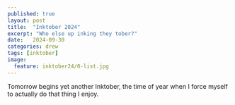 ```yaml
---
published: true
layout: post
title:  "Inktober 2024"
excerpt: "Who else up inking they tober?"
date:   2024-09-30
categories: drew
tags: [inktober]
image:
  feature: inktober24/0-list.jpg
---
```


Tomorrow begins yet another Inktober, the time of year when I force myself to actually do that thing I enjoy.